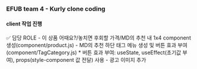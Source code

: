 ### EFUB team 4 - Kurly clone coding
#### client 작업 진행

  ✅ 담당 ROLE
    -  이 상품 어때요?/놓치면 후회할 가격/MD의 추천 내 1x4 component 생성(component/product.js)
    -  MD의 추천 하단 태그 메뉴 생성 및 버튼 효과 부여(component/TagCategory.js)
      * 버튼 효과 부여: useState, useEffect(초기값 부여), props(style-component 값 전달) 사용
    -  광고 이미지 추가
